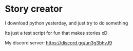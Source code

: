 # Story creator
I download python yesterday, and just try to do something

Its just a test script for fun that makes stories xD

My discord server: https://discord.gg/un3g3bhvJ9
